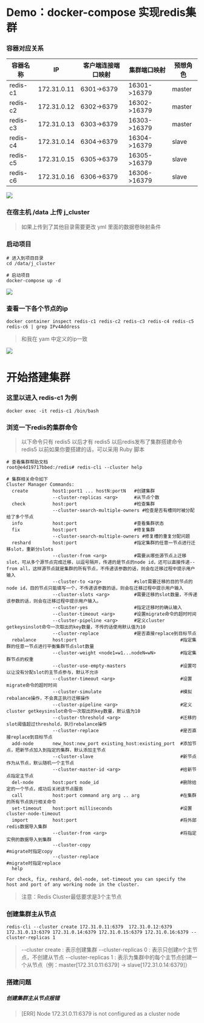 # Demo：docker-compose 实现redis集群

### 容器对应关系

|  容器名称   | IP  | 客户端连接端口映射 | 集群端口映射  | 预想角色  |
|  ----  | ----  |  ----  | ----  | ----  |
| redis-c1  | 172.31.0.11 | 6301->6379 | 16301->16379  | master |
| redis-c2  | 172.31.0.12 | 6302->6379 | 16302->16379  | master |
| redis-c3  | 172.31.0.13 | 6303->6379 | 16303->16379  | master |
| redis-c4  | 172.31.0.14 | 6304->6379 | 16304->16379  | slave |
| redis-c5  | 172.31.0.15 | 6305->6379 | 16305->16379  | slave |
| redis-c6  | 172.31.0.16 | 6306->6379 | 16306->16379  | slave |

![](http://img.github.mailjob.net/jefferyjob.github.io/20210208133634.png)

### 在宿主机 /data 上传 j_cluster

> 如果上传到了其他目录需要更改 yml 里面的数据卷映射条件

### 启动项目

```
# 进入到项目目录
cd /data/j_cluster

# 启动项目
docker-compose up -d
```

![](http://img.github.mailjob.net/jefferyjob.github.io/20210208132002.png)

### 查看一下各个节点的ip

```
docker container inspect redis-c1 redis-c2 redis-c3 redis-c4 redis-c5 redis-c6 | grep IPv4Address
```

> 和我在 yam 中定义的ip一致

![](http://img.github.mailjob.net/jefferyjob.github.io/20210208134455.png)

# 开始搭建集群

### 这里以进入 redis-c1 为例

```
docker exec -it redis-c1 /bin/bash
```

### 浏览一下redis的集群命令

> 以下命令只有 redis5 以后才有
> redis5 以后redis发布了集群搭建命令
> redis5 以前如果你要搭建的话，可以采用 Ruby 脚本

```
# 查看集群帮助文档
root@e4d19717bbed:/redis# redis-cli --cluster help

# 集群相关命令如下
Cluster Manager Commands:
  create         host1:port1 ... hostN:portN   #创建集群
                 --cluster-replicas <arg>      #从节点个数
  check          host:port                     #检查集群
                 --cluster-search-multiple-owners #检查是否有槽同时被分配给了多个节点
  info           host:port                     #查看集群状态
  fix            host:port                     #修复集群
                 --cluster-search-multiple-owners #修复槽的重复分配问题
  reshard        host:port                     #指定集群的任意一节点进行迁移slot，重新分slots
                 --cluster-from <arg>          #需要从哪些源节点上迁移slot，可从多个源节点完成迁移，以逗号隔开，传递的是节点的node id，还可以直接传递--from all，这样源节点就是集群的所有节点，不传递该参数的话，则会在迁移过程中提示用户输入
                 --cluster-to <arg>            #slot需要迁移的目的节点的node id，目的节点只能填写一个，不传递该参数的话，则会在迁移过程中提示用户输入
                 --cluster-slots <arg>         #需要迁移的slot数量，不传递该参数的话，则会在迁移过程中提示用户输入。
                 --cluster-yes                 #指定迁移时的确认输入
                 --cluster-timeout <arg>       #设置migrate命令的超时时间
                 --cluster-pipeline <arg>      #定义cluster getkeysinslot命令一次取出的key数量，不传的话使用默认值为10
                 --cluster-replace             #是否直接replace到目标节点
  rebalance      host:port                                      #指定集群的任意一节点进行平衡集群节点slot数量 
                 --cluster-weight <node1=w1...nodeN=wN>         #指定集群节点的权重
                 --cluster-use-empty-masters                    #设置可以让没有分配slot的主节点参与，默认不允许
                 --cluster-timeout <arg>                        #设置migrate命令的超时时间
                 --cluster-simulate                             #模拟rebalance操作，不会真正执行迁移操作
                 --cluster-pipeline <arg>                       #定义cluster getkeysinslot命令一次取出的key数量，默认值为10
                 --cluster-threshold <arg>                      #迁移的slot阈值超过threshold，执行rebalance操作
                 --cluster-replace                              #是否直接replace到目标节点
  add-node       new_host:new_port existing_host:existing_port  #添加节点，把新节点加入到指定的集群，默认添加主节点
                 --cluster-slave                                #新节点作为从节点，默认随机一个主节点
                 --cluster-master-id <arg>                      #给新节点指定主节点
  del-node       host:port node_id                              #删除给定的一个节点，成功后关闭该节点服务
  call           host:port command arg arg .. arg               #在集群的所有节点执行相关命令
  set-timeout    host:port milliseconds                         #设置cluster-node-timeout
  import         host:port                                      #将外部redis数据导入集群
                 --cluster-from <arg>                           #将指定实例的数据导入到集群
                 --cluster-copy                                 #migrate时指定copy
                 --cluster-replace                              #migrate时指定replace
  help           

For check, fix, reshard, del-node, set-timeout you can specify the host and port of any working node in the cluster.

```

> 注意：Redis Cluster最低要求是3个主节点

### 创建集群主从节点

```
redis-cli --cluster create 172.31.0.11:6379  172.31.0.12:6379  172.31.0.13:6379 172.31.0.14:6379 172.31.0.15:6379 172.31.0.16:6379 --cluster-replicas 1
```

> --cluster create : 表示创建集群
> --cluster-replicas 0 : 表示只创建n个主节点，不创建从节点
> --cluster-replicas 1 : 表示为集群中的每个主节点创建一个从节点（例：master[172.31.0.11:6379] -> slave[172.31.0.14:6379]）


### 搭建问题

##### 创建集群主从节点报错

> [ERR] Node 172.31.0.11:6379 is not configured as a cluster node